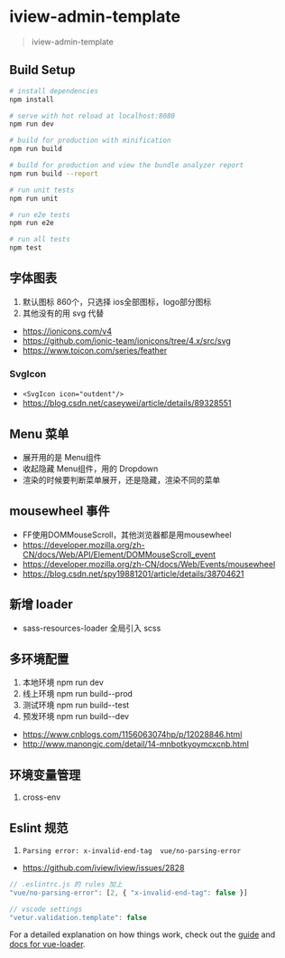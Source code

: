 # iview-admin-template

> iview-admin-template

## Build Setup

``` bash
# install dependencies
npm install

# serve with hot reload at localhost:8080
npm run dev

# build for production with minification
npm run build

# build for production and view the bundle analyzer report
npm run build --report

# run unit tests
npm run unit

# run e2e tests
npm run e2e

# run all tests
npm test
```

## 字体图表

1. 默认图标 860个，只选择 ios全部图标，logo部分图标
2. 其他没有的用 svg 代替
  - https://ionicons.com/v4
  - https://github.com/ionic-team/ionicons/tree/4.x/src/svg
  - https://www.toicon.com/series/feather

### SvgIcon
- `<SvgIcon icon="outdent"/>`
- https://blog.csdn.net/caseywei/article/details/89328551


## Menu 菜单
- 展开用的是 Menu组件
- 收起隐藏 Menu组件，用的 Dropdown
- 渲染的时候要判断菜单展开，还是隐藏，渲染不同的菜单


## mousewheel 事件
- FF使用DOMMouseScroll，其他浏览器都是用mousewheel
- https://developer.mozilla.org/zh-CN/docs/Web/API/Element/DOMMouseScroll_event
- https://developer.mozilla.org/zh-CN/docs/Web/Events/mousewheel
- https://blog.csdn.net/spy19881201/article/details/38704621


## 新增 loader
- sass-resources-loader 全局引入 scss


## 多环境配置
1. 本地环境 npm run dev
2. 线上环境 npm run build--prod
3. 测试环境 npm run build--test
4. 预发环境 npm run build--dev
  - https://www.cnblogs.com/1156063074hp/p/12028846.html
  - http://www.manongjc.com/detail/14-mnbotkyoymcxcnb.html


## 环境变量管理
1. cross-env


## Eslint 规范

1. `Parsing error: x-invalid-end-tag  vue/no-parsing-error`
  - https://github.com/iview/iview/issues/2828

```jsx
// .eslintrc.js 的 rules 加上
"vue/no-parsing-error": [2, { "x-invalid-end-tag": false }]

// vscode settings
"vetur.validation.template": false
```

For a detailed explanation on how things work, check out the [guide](http://vuejs-templates.github.io/webpack/) and [docs for vue-loader](http://vuejs.github.io/vue-loader).
